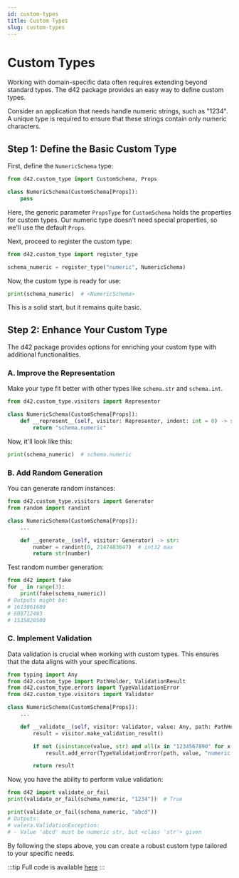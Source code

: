 ```yaml
---
id: custom-types
title: Custom Types
slug: custom-types
---
```


# Custom Types

Working with domain-specific data often requires extending beyond standard types. The d42 package provides an easy way to define custom types.

Consider an application that needs handle numeric strings, such as "1234". A unique type is required to ensure that these strings contain only numeric characters.

## Step 1: Define the Basic Custom Type

First, define the `NumericSchema` type:

```python
from d42.custom_type import CustomSchema, Props

class NumericSchema(CustomSchema[Props]):
    pass
```

Here, the generic parameter `PropsType` for `CustomSchema` holds the properties for custom types. Our numeric type doesn't need special properties, so we'll use the default `Props`.

Next, proceed to register the custom type:

```python
from d42.custom_type import register_type

schema_numeric = register_type("numeric", NumericSchema)
```

Now, the custom type is ready for use:

```python
print(schema_numeric)  # <NumericSchema>
```

This is a solid start, but it remains quite basic.

## Step 2: Enhance Your Custom Type

The d42 package provides options for enriching your custom type with additional functionalities.

### A. Improve the Representation

Make your type fit better with other types like `schema.str` and `schema.int`.

```python
from d42.custom_type.visitors import Representor

class NumericSchema(CustomSchema[Props]):
    def __represent__(self, visitor: Representor, indent: int = 0) -> str:
        return "schema.numeric"
```

Now, it'll look like this:

```python
print(schema_numeric)  # schema.numeric
```

### B. Add Random Generation

You can generate random instances:

```python
from d42.custom_type.visitors import Generator
from random import randint

class NumericSchema(CustomSchema[Props]):
    ...

    def __generate__(self, visitor: Generator) -> str:
        number = randint(0, 2147483647)  # int32 max
        return str(number)
```

Test random number generation:

```python
from d42 import fake
for _ in range(3):
    print(fake(schema_numeric))
# Outputs might be:
# 1613861680
# 608712493
# 1535820500
```

### C. Implement Validation

Data validation is crucial when working with custom types. This ensures that the data aligns with your specifications.

```python
from typing import Any
from d42.custom_type import PathHolder, ValidationResult
from d42.custom_type.errors import TypeValidationError
from d42.custom_type.visitors import Validator

class NumericSchema(CustomSchema[Props]):
    ...

    def __validate__(self, visitor: Validator, value: Any, path: PathHolder) -> ValidationResult:
        result = visitor.make_validation_result()

        if not (isinstance(value, str) and all(x in "1234567890" for x in value)):
            result.add_error(TypeValidationError(path, value, "numeric str"))

        return result
```

Now, you have the ability to perform value validation:

```python
from d42 import validate_or_fail
print(validate_or_fail(schema_numeric, "1234"))  # True

print(validate_or_fail(schema_numeric, "abcd"))
# Outputs:
# valera.ValidationException:
# - Value 'abcd' must be numeric str, but <class 'str'> given
```

By following the steps above, you can create a robust custom type tailored to your specific needs.

:::tip
Full code is available [here](./numeric-custom-type.md)
:::
